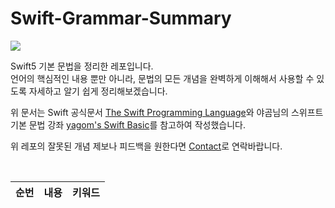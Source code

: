 # Swift-Grammar-Summary
<img src="https://img.shields.io/badge/Swift-F05138?style=flat-square&logo=Swift&logoColor=white"/>

Swift5 기본 문법을 정리한 레포입니다.  
언어의 핵심적인 내용 뿐만 아니라, 문법의 모든 개념을 완벽하게 이해해서 사용할 수 있도록 자세하고 알기 쉽게 정리해보겠습니다.

위 문서는 Swift 공식문서 [The Swift Programming Language](https://docs.swift.org/swift-book/documentation/the-swift-programming-language/)와 야곰님의 스위프트 기본 문법 강좌 [yagom's Swift Basic](https://yagom.github.io/swift_basic/)를 참고하여 작성했습니다.

위 레포의 잘못된 개념 제보나 피드백을 원한다면 [Contact](2alswo7@khu.ac.kr)로 연락바랍니다.

<br>

| 순번 | 내용 | 키워드
| :--: | :--: | :--: | 

